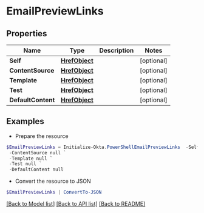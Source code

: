 # EmailPreviewLinks
## Properties

Name | Type | Description | Notes
------------ | ------------- | ------------- | -------------
**Self** | [**HrefObject**](HrefObject.md) |  | [optional] 
**ContentSource** | [**HrefObject**](HrefObject.md) |  | [optional] 
**Template** | [**HrefObject**](HrefObject.md) |  | [optional] 
**Test** | [**HrefObject**](HrefObject.md) |  | [optional] 
**DefaultContent** | [**HrefObject**](HrefObject.md) |  | [optional] 

## Examples

- Prepare the resource
```powershell
$EmailPreviewLinks = Initialize-Okta.PowerShellEmailPreviewLinks  -Self null `
 -ContentSource null `
 -Template null `
 -Test null `
 -DefaultContent null
```

- Convert the resource to JSON
```powershell
$EmailPreviewLinks | ConvertTo-JSON
```

[[Back to Model list]](../README.md#documentation-for-models) [[Back to API list]](../README.md#documentation-for-api-endpoints) [[Back to README]](../README.md)

